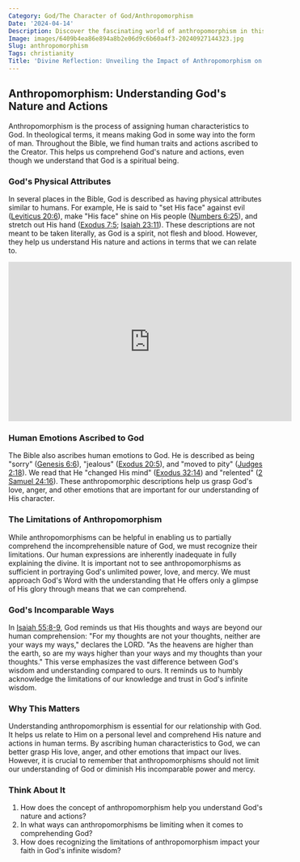 ```yaml
---
Category: God/The Character of God/Anthropomorphism
Date: '2024-04-14'
Description: Discover the fascinating world of anthropomorphism in this article exploring the humanization of non-human entities. Explore how this concept shapes our understanding of animals and objects.
Image: images/6409b4ea86e894a8b2e06d9c6b60a4f3-20240927144323.jpg
Slug: anthropomorphism
Tags: christianity
Title: 'Divine Reflection: Unveiling the Impact of Anthropomorphism on Christian Beliefs'
---
```


## Anthropomorphism: Understanding God's Nature and Actions

Anthropomorphism is the process of assigning human characteristics to God. In theological terms, it means making God in some way into the form of man. Throughout the Bible, we find human traits and actions ascribed to the Creator. This helps us comprehend God's nature and actions, even though we understand that God is a spiritual being.

### God's Physical Attributes

In several places in the Bible, God is described as having physical attributes similar to humans. For example, He is said to "set His face" against evil ([Leviticus 20:6](https://www.bibleref.com/Leviticus/20/Leviticus-20-6.html)), make "His face" shine on His people ([Numbers 6:25](https://www.bibleref.com/Numbers/6/Numbers-6-25.html)), and stretch out His hand ([Exodus 7:5](https://www.bibleref.com/Exodus/7/Exodus-7-5.html); [Isaiah 23:11](https://www.bibleref.com/Isaiah/23/Isaiah-23-11.html)). These descriptions are not meant to be taken literally, as God is a spirit, not flesh and blood. However, they help us understand His nature and actions in terms that we can relate to.


<iframe width="560" height="315" src="https://www.youtube.com/embed/BqwZW2KuyFs" frameborder="0" allow="autoplay; encrypted-media" allowfullscreen></iframe>


### Human Emotions Ascribed to God

The Bible also ascribes human emotions to God. He is described as being "sorry" ([Genesis 6:6](https://www.bibleref.com/Genesis/6/Genesis-6-6.html)), "jealous" ([Exodus 20:5](https://www.bibleref.com/Exodus/20/Exodus-20-5.html)), and "moved to pity" ([Judges 2:18](https://www.bibleref.com/Judges/2/Judges-2-18.html)). We read that He "changed His mind" ([Exodus 32:14](https://www.bibleref.com/Exodus/32/Exodus-32-14.html)) and "relented" ([2 Samuel 24:16](https://www.bibleref.com/2-Samuel/24/2-Samuel-24-16.html)). These anthropomorphic descriptions help us grasp God's love, anger, and other emotions that are important for our understanding of His character.

### The Limitations of Anthropomorphism

While anthropomorphisms can be helpful in enabling us to partially comprehend the incomprehensible nature of God, we must recognize their limitations. Our human expressions are inherently inadequate in fully explaining the divine. It is important not to see anthropomorphisms as sufficient in portraying God's unlimited power, love, and mercy. We must approach God's Word with the understanding that He offers only a glimpse of His glory through means that we can comprehend.

### God's Incomparable Ways

In [Isaiah 55:8-9](https://www.bibleref.com/Isaiah/55/Isaiah-55-8.html), God reminds us that His thoughts and ways are beyond our human comprehension: "For my thoughts are not your thoughts, neither are your ways my ways," declares the LORD. "As the heavens are higher than the earth, so are my ways higher than your ways and my thoughts than your thoughts." This verse emphasizes the vast difference between God's wisdom and understanding compared to ours. It reminds us to humbly acknowledge the limitations of our knowledge and trust in God's infinite wisdom.

### Why This Matters

Understanding anthropomorphism is essential for our relationship with God. It helps us relate to Him on a personal level and comprehend His nature and actions in human terms. By ascribing human characteristics to God, we can better grasp His love, anger, and other emotions that impact our lives. However, it is crucial to remember that anthropomorphisms should not limit our understanding of God or diminish His incomparable power and mercy.

### Think About It

1. How does the concept of anthropomorphism help you understand God's nature and actions?
2. In what ways can anthropomorphisms be limiting when it comes to comprehending God?
3. How does recognizing the limitations of anthropomorphism impact your faith in God's infinite wisdom?